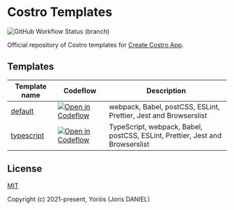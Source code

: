 # Costro Templates

![GitHub Workflow Status (branch)](https://img.shields.io/github/actions/workflow/status/costrojs/costro-templates/build.yml?branch=main&style=for-the-badge&label=Build)

Official repository of Costro templates for [Create Costro App](https://github.com/costrojs/create-costro-app).

## Templates

| Template name                        | Codeflow                                                                                                                                                                    | Description                                                                  |
| ------------------------------------ | --------------------------------------------------------------------------------------------------------------------------------------------------------------------------- | ---------------------------------------------------------------------------- |
| [default](./templates/default)       | [![Open in Codeflow](https://developer.stackblitz.com/img/open_in_codeflow_small.svg)](https://stackblitz.com/github/costrojs/costro-templates/tree/main/templates/default) | webpack, Babel, postCSS, ESLint, Prettier, Jest and Browserslist             |
| [typescript](./templates/typescript) | [![Open in Codeflow](https://developer.stackblitz.com/img/open_in_codeflow_small.svg)](https://stackblitz.com/github/costrojs/costro-templates/tree/main/templates/default) | TypeScript, webpack, Babel, postCSS, ESLint, Prettier, Jest and Browserslist |

## License

[MIT](https://opensource.org/licenses/MIT)

Copyright (c) 2021-present, Yoriiis (Joris DANIEL)

